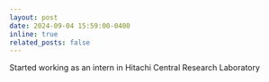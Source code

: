 ```yaml
---
layout: post
date: 2024-09-04 15:59:00-0400
inline: true
related_posts: false
---
```


Started working as an intern in Hitachi Central Research Laboratory
